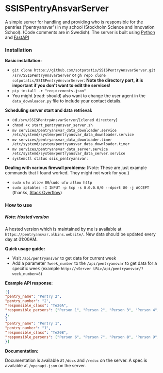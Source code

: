 # SSISPentryAnsvarServer

A simple server for handling and providing who is responsible for the pentries ("pentryansvar") 
in my school (Stockholm Science and Innovation School). (Code comments are in Swedish).
The server is built using [Python](https://python.org/) and [FastAPI](https://fastapi.tiangolo.com/)

### Installation

**Basic installation:**
* `git clone https://github.com/sotpotatis/SSISPentryAnsvarServer.git /srv/SSISPentryAnsvarServer` or `gh repo clone sotpotatis/SSISPentryAnsvarServer`:  **Note the directory part, it is important if you don't want to edit the services!**
* `pip install -r "requirements.json"`
* You might (read: should) also want to change the user agent in the `data_downloader.py` file to include your contact details.

**Scheduling server start and data retrieval:**
* cd `/srv/SSISPentryAnsvarServer`/`[cloned directory]`
* `chmod +x start_pentryansvar_server.sh`
* `mv services/pentryansvar_data_downloader.service /etc/systemd/system/pentryansvar_data_downloader.service`
* `mv services/pentryansvar_data_downloader.timer /etc/systemd/system/pentryansvar_data_downloader.timer`
* `mv services/pentryansvar_data_server.service /etc/systemd/system/pentryansvar_data_server.service`
* `systemctl status ssis_pentryansvar:`

**Dealing with various firewall problems:**
(Note: These are just example commands that I found worked.
They might not work for you.)

* `sudo ufw allow 80`/`sudo ufw allow http`
* `sudo iptables -I INPUT -p tcp -s 0.0.0.0/0 --dport 80 -j ACCEPT` (thanks, [Stack Overflow]())

### How to use

##### Note: Hosted version
A hosted version which is maintained by me is available at `https://pentryansvar.albins.website/`. New data should be updated every day at 01:00AM.

**Quick usage guide:**

* Visit `/api/pentryansvar` to get data for current week
* Add a parameter `?week_number` to the `/api/pentryansvar` to get data for a specific week
  (example `http://<Server URL>/api/pentryansvar/?week_number=8`)

**Example API response:**
```json
[{
"pentry_name": "Pentry 2",
"pentry_number": "2",
"responsible_class": "Te20A",
"responsible_persons": ["Person 1", "Person 2", "Person 3", "Person 4", "Person 5"]
},
{
"pentry_name": "Pentry 1",
"pentry_number": "1",
"responsible_class": "Te20B",
"responsible_persons": ["Person 6", "Person 7", "Person 8", "Person 9", "Person 10"]
}]
```

**Documentation:**

Documentation is available at `/docs` and `/redoc` on the server.
A spec is available at `/openapi.json` on the server.

